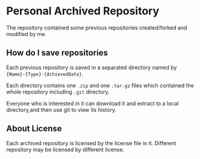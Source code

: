 # Personal Archived Repository

The repository contained some previous repositories created/forked and modified by me.

## How do I save repositories

Each previous repository is saved in a separated directory named by `{Name}-{Type}-{AchievedDate}`.

Each directory contains one `.zip` and one `.tar.gz` files which contained the whole repository including `.git` directory.

Everyone who is interested in it can download it and extract to a local directory,and then use git to view its history.

## About License
Each archived repository is licensed by the license file in it.
Different repository may be licensed by different license.

